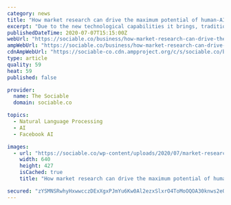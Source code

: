 ```yaml
---
category: news
title: "How market research can drive the maximum potential of human-AI interaction"
excerpt: "Due to the new technological capabilities it brings, traditional market research is becoming extinct. What’s the role of human workers in this arrangement?"
publishedDateTime: 2020-07-07T15:15:00Z
webUrl: "https://sociable.co/business/how-market-research-can-drive-the-maximum-potential-of-human-ai-interaction/"
ampWebUrl: "https://sociable.co/business/how-market-research-can-drive-the-maximum-potential-of-human-ai-interaction/amp/"
cdnAmpWebUrl: "https://sociable-co.cdn.ampproject.org/c/s/sociable.co/business/how-market-research-can-drive-the-maximum-potential-of-human-ai-interaction/amp/"
type: article
quality: 59
heat: 59
published: false

provider:
  name: The Sociable
  domain: sociable.co

topics:
  - Natural Language Processing
  - AI
  - Facebook AI

images:
  - url: "https://sociable.co/wp-content/uploads/2020/07/market-research-1.jpg"
    width: 640
    height: 427
    isCached: true
    title: "How market research can drive the maximum potential of human-AI interaction"

secured: "zYSMNSRwhyHxwwcczDExXgxPJmYu6Kw0Al2ezxSlxrO4ToMoOQOA30knws2eQcj5FnW3H15wiIpUUaG0CsVQH7skwvCLeGzrtNbjHDt9/aXPJ8jWjtxh/YUwggQdhY2LofK9inpb4JaJ/BKuvKGBJ4uxjK5Byb00na/Rm35mYSBEjB7Qk8cjMuaSQjRINKRNtcGXaoGbP4jwGIhA5qjgkzIBWa6VBSMFVf/lEgbsIhzy+pdmfRf+kj9IpTMed/NCVZwc8eCw7yoBWZPzM0lqHsj1N5INajRRh0dHwThUlI/03mmFKIpgxc++vxHpHh1c9eSnyvx+NMmG3IwQIjhzrA==;ZBwsqjkw54pBaueA1Uqaig=="
---
```



